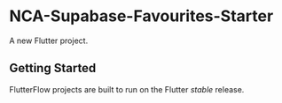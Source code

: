# NCA-Supabase-Favourites-Starter

A new Flutter project.

## Getting Started

FlutterFlow projects are built to run on the Flutter _stable_ release.
